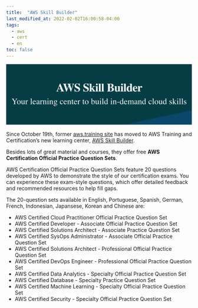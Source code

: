```yaml
---
title:  "AWS Skill Builder"
last_modified_at: 2022-02-02T16:00:58-04:00
tags:
  - aws
  - cert
  - en
toc: false
---
```


[![](/assets/images/posts/2022-01-02-skillbuilder.png)](https://explore.skillbuilder.aws/)

Since October 19th, former [aws.training site](https://www.aws.training/) has moved to AWS Training and Certification’s new learning center, [AWS Skill Builder](https://explore.skillbuilder.aws/). 

Besides lots of great material and courses, they offer free **AWS Certification Official Practice Question Sets**.

AWS Certification Official Practice Question Sets feature 20 questions developed by AWS to demonstrate the style of our certification exams. You can experience these exam-style questions, which offer detailed feedback and recommended resources to help fill gaps.

The 20-question sets available in English, Portuguese, Spanish, German, French, Indonesian, Japansese, Korean and Chinese are:

 - AWS Certified Cloud Practitioner Official Practice Question Set
 - AWS Certified Developer - Associate Official Practice Question Set
 - AWS Certified Solutions Architect - Associate Practice Question Set
 - AWS Certified SysOps Administrator - Associate Official Practice Question Set
 - AWS Certified Solutions Architect - Professional Official Practice Question Set
 - AWS Certified DevOps Engineer - Professional Official Practice Question Set
 - AWS Certified Data Analytics - Specialty Official Practice Question Set
 - AWS Certified Database - Specialty Practice Question Set
 - AWS Certified Machine Learning - Specialty Official Practice Question Set
 - AWS Certified Security - Specialty Official Practice Question Set